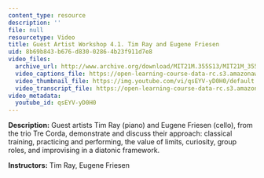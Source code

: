 ```yaml
---
content_type: resource
description: ''
file: null
resourcetype: Video
title: Guest Artist Workshop 4.1. Tim Ray and Eugene Friesen
uid: 8b69b843-b676-d830-0286-4b23f911d7e8
video_files:
  archive_url: http://www.archive.org/download/MIT21M.355S13/MIT21M_355S13_guest_artist_workshop_4-1_300k.mp4
  video_captions_file: https://open-learning-course-data-rc.s3.amazonaws.com/21m-355-musical-improvisation-spring-2013/06aed67f90385273bc9b718154b33b93_qsEYV-yD0H0.vtt
  video_thumbnail_file: https://img.youtube.com/vi/qsEYV-yD0H0/default.jpg
  video_transcript_file: https://open-learning-course-data-rc.s3.amazonaws.com/21m-355-musical-improvisation-spring-2013/dac69d0a21cf10b68931a16150f1dc0a_qsEYV-yD0H0.pdf
video_metadata:
  youtube_id: qsEYV-yD0H0
---
```


**Description:** Guest artists Tim Ray (piano) and Eugene Friesen (cello), from the trio Tre Corda, demonstrate and discuss their approach: classical training, practicing and performing, the value of limits, curiosity, group roles, and improvising in a diatonic framework.

**Instructors:** Tim Ray, Eugene Friesen